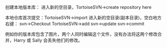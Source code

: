 创建本地版本库：
进入新的空目录，TortoiseSVN->create repository here

本地仓库首次提交：TortoiseSVN->import
进入新的空目录(副本目录)，空白地方右键：
svn->Checkout
TortoiseSVN->add
svn->update
svn->commit

例如你的版本库包含了图片，两个人同时编辑这个文件，没有办法将这两个修改合并，Harry 或 Sally 会丢失他们的修改。